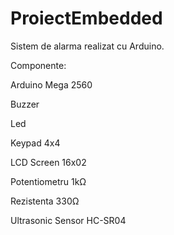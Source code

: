# ProiectEmbedded
Sistem de alarma realizat cu Arduino.

Componente:

Arduino Mega 2560

Buzzer

Led

Keypad 4x4

LCD Screen 16x02

Potentiometru 1kΩ 

Rezistenta 330Ω 

Ultrasonic Sensor HC-SR04



